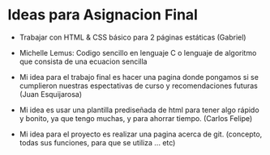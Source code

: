 ﻿# Ideas para Asignacion Final

* Trabajar con HTML & CSS básico para 2 páginas estáticas (Gabriel)

* Michelle Lemus: Codigo sencillo en lenguaje C o lenguaje de algoritmo que consista de una ecuacion sencilla

* Mi idea para el trabajo final es hacer una pagina donde pongamos si se 
cumplieron nuestras espectativas de curso y recomendaciones futuras (Juan Esquijarosa)

* Mi idea es usar una plantilla prediseñada de html para tener algo rápido y bonito, 
ya que tengo muchas, y para ahorrar tiempo. (Carlos Felipe)

* Mi idea para el proyecto es realizar una pagina acerca de git. (concepto, todas sus funciones, para que se utiliza ... etc)